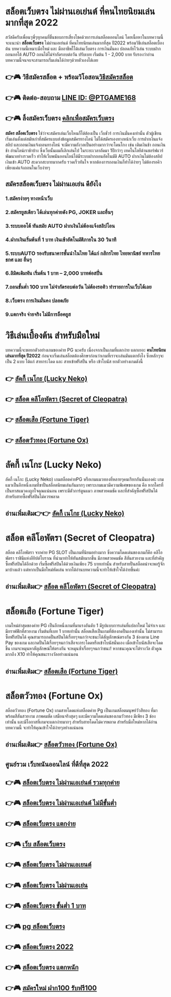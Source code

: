 # สล็อตเว็บตรง ไม่ผ่านเอเย่นต์ ที่คนไทยนิยมเล่นมากที่สุด 2022

สวัสดีครับเพื่อนๆพี่ๆทุกคนที่ชื่นชอบการเสี่ยงโชคด้วยการเล่นสล็อตออนไลน์ โดยเนื้อหาในบทความนี้จะแนะนำ
**สล็อตเว็บตรง** ไม่ผ่านเอเย่นต์ ที่คนไทยนิยมเล่นมากที่สุด ปี2022 พร้อมวิธีเล่นสล็อตเบื้องต้น บทความนี้เหมาะมือใหม่ และ มืออาชีพใได้เล่นเว็บตรง การเงินมั่นคง ปลอดภัยไว้เล่น ระบบฝากถอนออโต้ AUTO ถอนได้ไม่จำกัดรอบต่อวัน ปรับเบท เริ่มต้น 1 - 2,000 บาท รับรองว่าอ่านบทความนี้จนจบจะสามารถเริ่มเล่นได้ง่ายๆด้วยตัวเองได้เลย
## 👉🎮 วิธีสมัครสล็อต + พร้อมวิโอสอน[วิธีสมัครสล็อต](https://bit.ly/3bQOp1K)
## 👉🎮 ติดต่อ-สอบถาม [ LINE ID: @PTGAME168](https://bit.ly/3CtrCpD)
## 👉🎮 ลิ้งสมัครเว็บตรง [คลิกเพื่อสมัครเว็บตรง](https://heylink.me/ptgame168/)

**สมัคร สล็อตเว็บตรง** ใช่ว่าจะสมัครเล่นเว็บไหนก็ได้ต้องเป็น เว็บชัวร์ การเงินมั่นคงเท่านั้น ตัวผู้เขียนเริ่มเล่นตั้งแต่สมัยเก่าที่สมัครแบบส่งข้อมูลสมัครทางไลน์ ไม่ได้สมัครเองทางหน้าเว็บ การฝากเงินแจ้งสลิป และถอนเงินแจ้งถอนทางไลน์ จะมีความกังวลเป็นอย่างมากว่าจะโดนโกง เช่น เติมเงินช้า ถอนเงินช้า อ่านไลน์เราช้าบ้าง ซึ่งเว็บนั้นผมก็เลิกเล่นไป
ในระยะเวลาถัดมา 1ปีกว่าๆ เทคโนโลยีด้านชอร์ฟแวร์พัฒนาอย่างรวดเร็ว ทำให้เว็บพนันออนไลน์ได้มีระบบฝากถอนอัตโนมัติ AUTO ฝากเงินไม่ต้องสลิป เงินเข้า AUTO สะดวกสะบายมากครับ รวดเร็วทันใจ หากต้องการถอนเงินก็ทำได้ง่ายๆ ไม่ต้องรอคิว เพียงแค่แจ้งถอนในเว็บง่ายๆ

## สมัครสล็อตเว็บตรง ไม่ผ่านเอเย่น ดียังไง

### 1.สมัครง่ายๆ ทางหน้าเว็บ
### 2.สมัครยูสเดียว ได้เล่นทุกค่ายดัง PG, JOKER และอื่นๆ
### 3.ระบบออโต้ ทันสมัย AUTO ฝากเงินไม่ต้องแจ้งสลิปโอน
### 4.ฝากเงินเริ่มต้นที่ 1 บาท เงินเข้าอัตโนมัติภายใน 30 วินาที 
### 5.ระบบAUTO รองรับธนาคารชั้นนำในไทย ได้แก่ กสิกรไทย ไทยพานิชย์ ทหารไทย ธกศ และ อื่นๆ
### 6.ลิมิตเดิมพัน เริ่มต้น 1 บาท – 2,000 บาทต่อสปิ่น
### 7.ถอนขั้นต่ำ 100 บาท ไม่จำกัดรอบต่อวัน ไม่ต้องรอคิว ทำรายการในเว็บได้เลย
### 8.เว็บตรง การเงินมั่นคง ปลอดภัย  
### 9.แตกจริง จ่ายจริง ไม่มีการล็อคยูส

# วิธีเล่นเบื้องต้น สำหรับมือใหม่
บทความนี้จะขอยกตัวอย่างเกมของค่าย PG นะครับ เนื่องจากเป็นเกมที่แตกง่าย แตกเยอะ **คนไทยนิยมเล่นมากที่สุด ปี2022** ก่อนจะเริ่มเล่นสล็อตต้องศึกษาก่อนว่าเกมที่เราจะเล่นมันแตกยังไง ซึ่งหลักๆจะเป็น 2 แบบ ได้แก่ สายกระโดด และ สายเข้าฟรีสปิ่น หรือ เข้าโบนัส ยกตัวอย่างเกมดังนี้
## 👉 [ ลัคกี้ เนโกะ (Lucky Neko) ](https://bit.ly/3yDGf8C)
## 👉 [ สล็อต คลีโอพัตรา (Secret of Cleopatra) ](https://bit.ly/3RTkHvy)
## 👉 [ สล็อตเสือ (Fortune Tiger)](https://bit.ly/3Vrqprh)
## 👉 [ สล็อตวัวทอง (Fortune Ox)](https://bit.ly/3T1jXWm)

# ลัคกี้ เนโกะ (Lucky Neko)
ลัคกี้ เนโกะ (Lucky Neko) เกมสล็อตค่ายPG หรือเกมแมวทองที่หลายๆคนเรียกกันนั่นเองค่ะ เกมแมวเป็นอีกหนึ่งเกมที่ขาปั่นสล็อตนิยมเล่นกันมากๆ เพราะเกมแมวมีความพิเศษของเกม คือ หากใครที่เป็นทาสแมวคงถูกใจคุณแน่นอน เพราะมีตัวการ์ตูนแมว ภาพสวยคมชัด และที่สำคัญซื้อฟรีสปินได้ สำหรับสายซื้อฟรีสปินไม่ควรพลาด
## อ่านเพิ่มเติม👉👉 [ ลัคกี้ เนโกะ (Lucky Neko) ](https://bit.ly/3yDGf8C)

# สล็อต คลีโอพัตรา (Secret of Cleopatra)
สล็อต คลีโอพัตรา จากค่าย PG SLOT เป็นเกมที่นิยมอย่างมาก ซึ่งความโดดเด่นของเกมก็คือ คลีโอพัตรา ราชินีแห่งอียิปต์โบราณ ที่นำมาทำให้ทันสมัยมากขึ้น มีภาพสวยคมชัด สีสันสวยงาม และที่สำคัญซื้อฟรีสปินได้อีกด้วย เริ่มซื้อฟรีสปินได้ด้วยเงินเพียง 75 บาทเท่านั้น สำหรับสายปั่นสล็อตน่าจะพอรู้จักมาบ้างแล้ว แต่หากเป็นมือใหม่หัดเล่น หากได้อ่านบทความนี้จะทำให้เข้าใจได้ง่ายขึ้นค่ะ
## อ่านเพิ่มเติม👉 [ สล็อต คลีโอพัตรา (Secret of Cleopatra) ](https://bit.ly/3RTkHvy)

# สล็อตเสือ (Fortune Tiger)
เกมใหม่ล่าสุดของค่าย PG เป็นอีกหนึ่งเกมที่มาแรงอันดับ 1 มีรูปแบบการเล่นที่แปลกใหม่ ไม่จำเจ และมีกราฟฟิกที่สวยงาม เริ่มต้นที่เบท 1 บาทเท่านั้น สล็อตเสือเป็นเกมที่ต้องกดปั่นเองเท่านั้น ไม่สามารถซื้อฟรีสปินได้ คุณสามารถกดปั่นสปินได้เรื่อยๆจนกว่าจะชนะได้สัญลักษณ์ตรงกัน 3 ช่องตาม Line Pay ของเกม และกดปั่นได้เรื่อยๆจนกว่าเสือจะกระโดดหรือเข้าโบนัสนั่นเอง เมื่อเข้าโบนัสเสือจะโดดขึ้น เกมจะหมุนหาสัญลักษณ์ให้ตรงกัน จะหมุนซ้ำเรื่อยๆจนกว่าชนะ! หากชนะคุณจะได้รางวัล ตัวคูณมากถึง X10 ทำให้คุณชนะรางวัลอย่างแน่นอน
## อ่านเพิ่มเติม👉 [ สล็อตเสือ (Fortune Tiger)](https://bit.ly/3Vrqprh)

# สล็อตวัวทอง (Fortune Ox)
สล็อตวัวทอง (Fortune Ox) เกมสายโดดแห่งสล็อตค่าย Pg เป็นเกมสล็อตมนุษย์วัวสีทอง ที่มาพร้อมสีสันสวยงาม ภาพคมชัด เสมือนจริงสุดๆ และมีความโดดเด่นของเกมวัวทอง มีเพียง 3 ช่องเท่านั้น และมีโอกาสที่เกมจะแตกง่ายมากๆ สำหรับสายโดดไม่ควรพลาด สำหรับมือใหม่หากได้อ่านบทความนี้ จะทำให้คุณเข้าใจได้ง่ายๆอย่างแน่นอน
## อ่านเพิ่มเติม👉 [ สล็อตวัวทอง (Fortune Ox)](https://bit.ly/3T1jXWm)

## ศูนย์รวม เว็บพนันออนไลน์ ที่ดีที่สุด 2022

## 👉🎮 [สล็อตเว็บตรง ไม่ผ่านเอเย่นต์ รวมทุกค่าย](https://heylink.me/ptgame168/)
## 👉🎮 [สล็อตเว็บตรง ไม่ผ่านเอเย่นต์ ไม่มีขั้นต่ำ](https://heylink.me/ptgame168/)
## 👉🎮 [สล็อตเว็บตรง แตกง่าย](https://heylink.me/ptgame168/)
## 👉🎮 [เว็บ สล็อตเว็บตรง](https://heylink.me/ptgame168/)
## 👉🎮 [สล็อตเว็บตรง ไม่ผ่านเอเยนต์](https://heylink.me/ptgame168/)
## 👉🎮 [สล็อตเว็บตรง ไม่ผ่านเอเย่น](https://heylink.me/ptgame168/)
## 👉🎮 [สล็อตเว็บตรง ขั้นต่ำ 1 บาท](https://heylink.me/ptgame168/)
## 👉🎮 [pg สล็อตเว็บตรง](https://heylink.me/ptgame168/)
## 👉🎮 [สล็อตเว็บตรง 2022](https://heylink.me/ptgame168/)
## 👉🎮 [สล็อตเว็บตรง แตกหนัก](https://heylink.me/ptgame168/)
## 👉🎮 [สมัครใหม่ ฝาก100 รับฟรี100](https://bit.ly/3ezmBDN)
